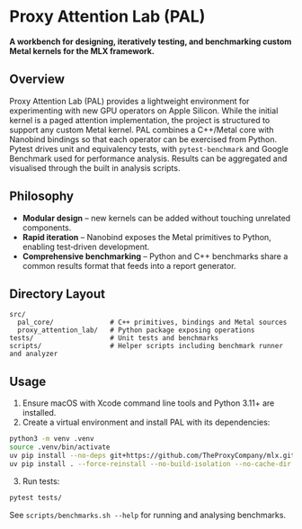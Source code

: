 # Proxy Attention Lab (PAL)

**A workbench for designing, iteratively testing, and benchmarking custom Metal kernels for the MLX framework.**

## Overview

Proxy Attention Lab (PAL) provides a lightweight environment for experimenting with new GPU operators on Apple Silicon. While the initial kernel is a paged attention implementation, the project is structured to support any custom Metal kernel. PAL combines a C++/Metal core with Nanobind bindings so that each operator can be exercised from Python. Pytest drives unit and equivalency tests, with `pytest-benchmark` and Google Benchmark used for performance analysis. Results can be aggregated and visualised through the built in analysis scripts.

## Philosophy

* **Modular design** – new kernels can be added without touching unrelated components.
* **Rapid iteration** – Nanobind exposes the Metal primitives to Python, enabling test‑driven development.
* **Comprehensive benchmarking** – Python and C++ benchmarks share a common results format that feeds into a report generator.

## Directory Layout

```
src/
  pal_core/              # C++ primitives, bindings and Metal sources
  proxy_attention_lab/   # Python package exposing operations
tests/                   # Unit tests and benchmarks
scripts/                 # Helper scripts including benchmark runner and analyzer
```

## Usage

1. Ensure macOS with Xcode command line tools and Python 3.11+ are installed.
2. Create a virtual environment and install PAL with its dependencies:

```bash
python3 -m venv .venv
source .venv/bin/activate
uv pip install --no-deps git+https://github.com/TheProxyCompany/mlx.git nanobind==2.5.0
uv pip install . --force-reinstall --no-build-isolation --no-cache-dir
```

3. Run tests:

```bash
pytest tests/
```

See `scripts/benchmarks.sh --help` for running and analysing benchmarks.

